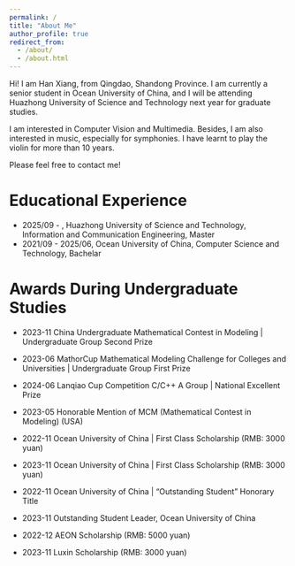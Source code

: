 ```yaml
---
permalink: /
title: "About Me"
author_profile: true
redirect_from: 
  - /about/
  - /about.html
---
```


Hi! I am Han Xiang, from Qingdao, Shandong Province. I am currently a senior student in Ocean University of China, and I will be attending Huazhong University of Science and Technology next year for graduate studies. 

I am interested in Computer Vision and Multimedia. Besides, I am also interested in music, especially for symphonies. I have learnt to play the violin for more than 10 years.

Please feel free to contact me!

Educational Experience
======
- 2025/09 - , Huazhong University of Science and Technology, Information and Communication Engineering, Master
- 2021/09 - 2025/06, Ocean University of China, Computer Science and Technology, Bachelar


Awards During Undergraduate Studies
======
- 2023-11 China Undergraduate Mathematical Contest in Modeling \| Undergraduate Group Second Prize

- 2023-06 MathorCup Mathematical Modeling Challenge for Colleges and Universities \| Undergraduate Group First Prize

- 2024-06 Lanqiao Cup Competition C/C++ A Group \| National Excellent Prize

- 2023-05 Honorable Mention of MCM (Mathematical Contest in Modeling) (USA)

- 2022-11 Ocean University of China \| First Class Scholarship (RMB: 3000 yuan)

- 2023-11 Ocean University of China \| First Class Scholarship (RMB: 3000 yuan)

- 2022-11 Ocean University of China \| “Outstanding Student” Honorary Title

- 2023-11 Outstanding Student Leader, Ocean University of China

- 2022-12 AEON Scholarship (RMB: 5000 yuan)

- 2023-11 Luxin Scholarship (RMB: 3000 yuan)

